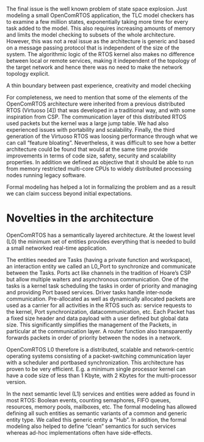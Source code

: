The final issue is the well known problem of state space explosion. Just modeling a small OpenComRTOS application, the TLC model checkers has to examine a few million states, exponentially taking more time for every task added to the model. This also requires increasing amounts of memory and limits the model checking to subsets of the whole architecture. However, this was not a real issue as the architecture is generic and based on a message passing protocol that is independent of the size of the system. The algorithmic logic of the RTOS kernel also makes no difference between local or remote services, making it independent of the topology of the target network and hence there was no need to make the network topology explicit.

A thin boundary between past experience, creativity and model checking

For completeness, we need to mention that some of the elements of the OpenComRTOS architecture were inherited from a previous distributed RTOS (Virtuoso [4]) that was developed in a traditional way, and with some inspiration from CSP. The communication layer of this distributed RTOS used packets but the kernel was a large jump table. We had also experienced issues with portability and scalability. Finally, the third generation of the Virtuoso RTOS was loosing performance through what we can call “feature bloating”. Nevertheless, it was difficult to see how a better architecture could be found that would at the same time provide improvements in terms of code size, safety, security and scalability properties. In addition we defined as objective that it should be able to run from memory restricted multi-core CPUs to widely distributed processing nodes running legacy software.

Formal modeling has helped a lot in formalizing the problem and as a result we can claim success beyond initial expectations.

# Novelties in the architecture

OpenComRTOS has a semantically layered architecture. At the lowest level (L0) the minimum set of entities provides everything that is needed to build a small networked real-time application.

The entities needed are Tasks (having a private function and workspace), an interaction entity we called an L0_Port to synchronize and communicate between the Tasks. Ports act like channels in the tradition of Hoare’s CSP but allow multiple waiters and asynchronous communication. One of the tasks is a kernel task scheduling the tasks in order of priority and managing and providing Port based services. Driver tasks handle inter-node communication. Pre-allocated as well as dynamically allocated packets are used as a carrier for all activities in the RTOS such as: service requests to the kernel, Port synchronization, datacommunication, etc. Each Packet has a fixed size header and data payload with a user defined but global data size. This significantly simplifies the management of the Packets, in particular at the communication layer. A router function also transparently forwards packets in order of priority between the nodes in a network.

OpenComRTOS L0 therefore is a distributed, scalable and network-centric operating systems consisting of a packet-switching communication layer with a scheduler and portbased synchronization. This architecture has proven to be very efficient. E.g. a minimum single processor kernel can have a code size of less than 1 Kbyte, with 2 Kbytes for the multi-processor version.

In the next semantic level (L1) services and entities were added as found in most RTOS: Boolean events, counting semaphores, FIFO queues, resources, memory pools, mailboxes, etc. The formal modeling has allowed defining all such entities as semantic variants of a common and generic entity type. We called this generic entity a “Hub”. In addition, the formal modeling also helped to define “clean” semantics for such services whereas ad-hoc implementations often have side-effects.
